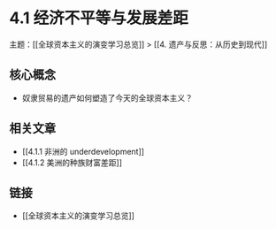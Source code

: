 # 4.1 经济不平等与发展差距

主题：[[全球资本主义的演变学习总览]] > [[4. 遗产与反思：从历史到现代]]

## 核心概念

- 奴隶贸易的遗产如何塑造了今天的全球资本主义？

## 相关文章

- [[4.1.1 非洲的 underdevelopment]]
- [[4.1.2 美洲的种族财富差距]]

## 链接

- [[全球资本主义的演变学习总览]]
